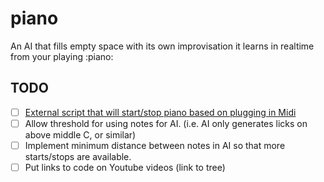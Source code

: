 # piano
An AI that fills empty space with its own improvisation it learns in realtime from your playing :piano:

## TODO

- [ ] [External script that will start/stop piano based on plugging in Midi](https://raspberrypi.stackexchange.com/questions/19600/is-there-a-way-to-automatically-activate-a-script-when-a-usb-device-connects?newreg=270fe49c413340daa171e1dfdbf96de9)
- [ ] Allow threshold for using notes for AI. (i.e. AI only generates licks on above middle C, or similar)
- [ ] Implement minimum distance between notes in AI so that more starts/stops are available.
- [ ] Put links to code on Youtube videos (link to tree)

